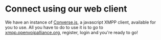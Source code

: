 # Connect using our web client
We have an instance of [Converse.js](https://github.com/conversejs/converse.js), a javascript XMPP client, available for you to use.
All you have to do to use it is to go to [xmpp.openvoipalliance.org](https://xmpp.openvoipalliance.org/), register, login and you're ready to go!
